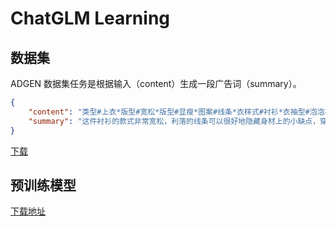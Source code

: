 # ChatGLM Learning

## 数据集

ADGEN 数据集任务是根据输入（content）生成一段广告词（summary）。

```json
{    
    "content": "类型#上衣*版型#宽松*版型#显瘦*图案#线条*衣样式#衬衫*衣袖型#泡泡袖*衣款式#抽绳",    
    "summary": "这件衬衫的款式非常宽松，利落的线条可以很好地隐藏身材上的小缺点，穿在身上有着很好的显瘦效果。领口装饰了一个可爱的抽绳，漂亮的绳结展现出十足的个性，配合时尚的泡泡袖型，尽显女性甜美可爱的气息。"    
}
```
[下载](https://drive.google.com/file/d/13_vf0xRTQsyneRKdD1bZIr93vBGOczrk/view)

## 预训练模型
[下载地址](https://huggingface.co/THUDM/chatglm2-6b/tree/main)
